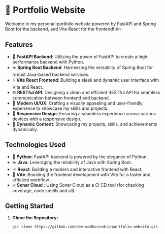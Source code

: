 # 🚀 Portfolio Website

Welcome to my personal portfolio website powered by FastAPI and Spring Boot for the backend, and Vite React for the frontend! 🌐✨

## Features

- 🚄 **FastAPI Backend**: Utilizing the power of FastAPI to create a high-performance backend with Python.
- ☕ **Spring Boot Backend**: Harnessing the versatility of Spring Boot for robust Java-based backend services.
- ⚡ **Vite React Frontend**: Building a sleek and dynamic user interface with Vite and React.
- 🌐 **RESTful API**: Designing a clean and efficient RESTful API for seamless communication between frontend and backend.
- 🎨 **Modern UI/UX**: Crafting a visually appealing and user-friendly experience to showcase my skills and projects.
- 📱 **Responsive Design**: Ensuring a seamless experience across various devices with a responsive design.
- 🌟 **Dynamic Content**: Showcasing my projects, skills, and achievements dynamically.

## Technologies Used

- 🐍 **Python**: FastAPI backend is powered by the elegance of Python.
- ☕ **Java**: Leveraging the reliability of Java with Spring Boot.
- ⚛️ **React**: Building a modern and interactive frontend with React.
- 🚀 **Vite**: Boosting the frontend development with Vite for a faster and efficient workflow.
- 🔥 **Sonar Cloud** : Using Sonar Cloud as a CI CD tool (for checking coverage, code smells and all)

## Getting Started

1. **Clone the Repository:**
   ```bash
   git clone https://github.com/dev-madhurendra/portfolio-website.git
